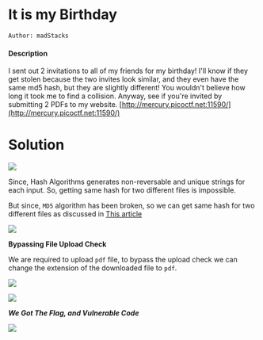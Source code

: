 # It is my Birthday
	Author: madStacks

#### Description
I sent out 2 invitations to all of my friends for my birthday! I'll know if they get stolen because the two invites look similar, and they even have the same md5 hash, but they are slightly different! You wouldn't believe how long it took me to find a collision. Anyway, see if you're invited by submitting 2 PDFs to my website. [http://mercury.picoctf.net:11590/](http://mercury.picoctf.net:11590/)

# Solution

![](../../assets_md/Pasted%20image%2020220527091619.png)

Since, Hash Algorithms generates non-reversable and unique strings for each input. So, getting same hash for two different files is impossible. 

But since, `MD5` algorithm has been broken, so we can get same hash for two different files as discussed in [This article](https://www.mscs.dal.ca/~selinger/md5collision/)

![](../../assets_md/Pasted%20image%2020220527141920.png)

**Bypassing File Upload Check**

We are required to upload `pdf` file, to bypass the upload check we can change the extension of the downloaded file to `pdf`.

![](../../assets_md/Pasted%20image%2020220527142752.png)

![](../../assets_md/Pasted%20image%2020220527142804.png)

***We Got The Flag, and Vulnerable Code***

![](../../assets_md/Pasted%20image%2020220527142845.png)

